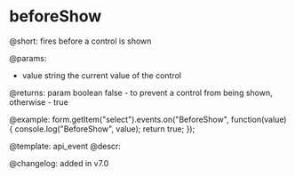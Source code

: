 beforeShow
=============

@short: fires before a control is shown
 

@params:
- value     string     the current value of the control

@returns:
param   boolean     false - to prevent a control from being shown, otherwise - true


@example:
form.getItem("select").events.on("BeforeShow", function(value) {
    console.log("BeforeShow", value);
    return true;
});


@template: api_event
@descr:

@changelog: added in v7.0
